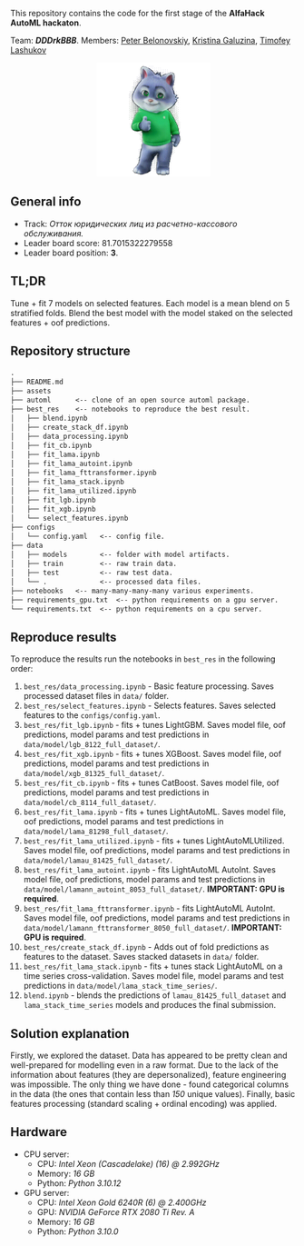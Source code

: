 This repository contains the code for the first stage of the **AlfaHack AutoML hackaton**.

Team: ***DDDrkBBB***.
Members: [Peter Belonovskiy](https://github.com/BELONOVSKII), [Kristina Galuzina](https://github.com/galuzina-k), [Timofey Lashukov](https://github.com/M1croZavr)

<center><img src="assets/sber_kot.gif" width="200" height="200" /></center>

## General info
* Track: *Отток юридических лиц из расчетно-кассового обслуживания.*
* Leader board score: $81.7015322279558$
* Leader board position: **3**.


## TL;DR 
Tune + fit 7 models on selected features. Each model is a mean blend on 5 stratified folds. Blend the best model with the model staked on the selected features + oof predictions.

## Repository structure
```
.
├── README.md
├── assets
├── automl      <-- clone of an open source automl package.
├── best_res    <-- notebooks to reproduce the best result.
│   ├── blend.ipynb
│   ├── create_stack_df.ipynb
│   ├── data_processing.ipynb
│   ├── fit_cb.ipynb
│   ├── fit_lama.ipynb
│   ├── fit_lama_autoint.ipynb
│   ├── fit_lama_fttransformer.ipynb
│   ├── fit_lama_stack.ipynb
│   ├── fit_lama_utilized.ipynb
│   ├── fit_lgb.ipynb
│   ├── fit_xgb.ipynb
│   └── select_features.ipynb
├── configs
│   └── config.yaml   <-- config file.
├── data
│   ├── models        <-- folder with model artifacts.
│   ├── train         <-- raw train data.
│   ├── test          <-- raw test data.
│   └── .             <-- processed data files.
├── notebooks   <-- many-many-many-many various experiments.
├── requirements_gpu.txt  <-- python requirements on a gpu server.
└── requirements.txt  <-- python requirements on a cpu server.
```

## Reproduce results
To reproduce the results run the notebooks in `best_res` in the following order:
1. `best_res/data_processing.ipynb` - Basic feature processing. Saves processed dataset files in `data/` folder.
2. `best_res/select_features.ipynb` - Selects features. Saves selected features to the `configs/config.yaml`.
3. `best_res/fit_lgb.ipynb` - fits + tunes LightGBM. Saves model file, oof predictions, model params and test predictions in `data/model/lgb_8122_full_dataset/`.
4. `best_res/fit_xgb.ipynb` - fits + tunes XGBoost. Saves model file, oof predictions, model params and test predictions in `data/model/xgb_81325_full_dataset/`.
5. `best_res/fit_cb.ipynb` - fits + tunes CatBoost. Saves model file, oof predictions, model params and test predictions in `data/model/cb_8114_full_dataset/`.
6. `best_res/fit_lama.ipynb` - fits + tunes LightAutoML. Saves model file, oof predictions, model params and test predictions in `data/model/lama_81298_full_dataset/`.
7. `best_res/fit_lama_utilized.ipynb` - fits + tunes LightAutoMLUtilized. Saves model file, oof predictions, model params and test predictions in `data/model/lamau_81425_full_dataset/`.
8. `best_res/fit_lama_autoint.ipynb` - fits LightAutoML AutoInt. Saves model file, oof predictions, model params and test predictions in `data/model/lamann_autoint_8053_full_dataset/`. **IMPORTANT: GPU is required**.
9. `best_res/fit_lama_fttransformer.ipynb` - fits LightAutoML AutoInt. Saves model file, oof predictions, model params and test predictions in `data/model/lamann_fttransformer_8050_full_dataset/`. **IMPORTANT: GPU is required**.
10. `best_res/create_stack_df.ipynb` - Adds out of fold predictions as features to the dataset. Saves stacked datasets in `data/` folder.
11. `best_res/fit_lama_stack.ipynb` - fits + tunes stack LightAutoML on a time series cross-validation. Saves model file, model params and test predictions in `data/model/lama_stack_time_series/`.
12. `blend.ipynb` - blends the predictions of `lamau_81425_full_dataset` and `lama_stack_time_series` models and produces the final submission.

## Solution explanation
Firstly, we explored the dataset. Data has appeared to be pretty clean and well-prepared for modelling even in a raw format. Due to the lack of the information about features (they are depersonalized), feature engineering was impossible. The only thing we have done - found categorical columns in the data (the ones that contain less than *150* unique values). Finally, basic features processing (standard scaling + ordinal encoding) was applied.

## Hardware
* CPU server:
    * CPU: *Intel Xeon (Cascadelake) (16) @ 2.992GHz*
    * Memory: *16 GB*
    * Python: *Python 3.10.12*
* GPU server:
    * CPU: *Intel Xeon Gold 6240R (6) @ 2.400GHz*
    * GPU: *NVIDIA GeForce RTX 2080 Ti Rev. A*
    * Memory: *16 GB*
    * Python: *Python 3.10.0*
